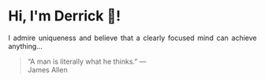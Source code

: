 # Hi, I'm Derrick 👋!
<p align="justify">I admire uniqueness and believe that a clearly focused mind can achieve anything...</p> 
<!-- #quote-start -->
<blockquote>&ldquo;A man is literally what he thinks.&rdquo; &mdash; <footer>James Allen</footer></blockquote>
<!-- #quote-end -->
